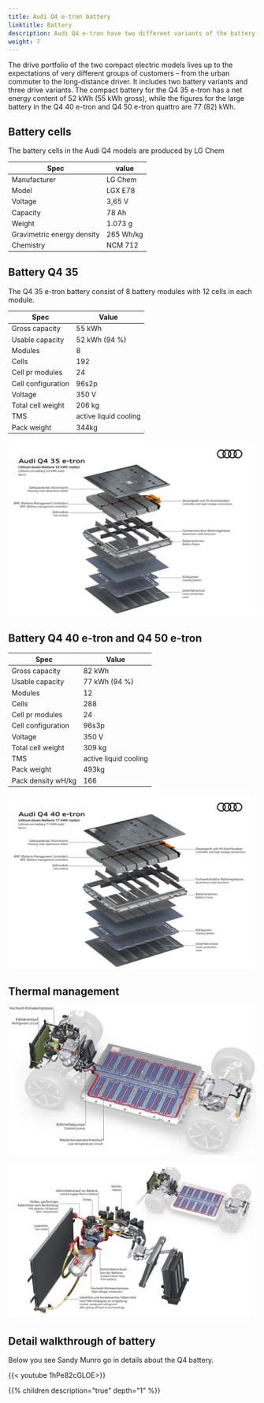 ```yaml
---
title: Audi Q4 e-tron battery
linktitle: Battery
description: Audi Q4 e-tron have two different variants of the battery
weight: 7
---
```


The drive portfolio of the two compact electric models lives up to the expectations of very different groups of customers – from the urban commuter to the long-distance driver. It includes two battery variants and three drive variants. The compact battery for the Q4 35 e-tron has a net energy content of 52 kWh (55 kWh gross), while the figures for the large battery in the Q4 40 e-tron and Q4 50 e-tron quattro are 77 (82) kWh.


## Battery cells

The battery cells in the Audi Q4 models are produced by LG Chem

| **Spec** |  **value** |
|-----|-----|
| Manufacturer |  LG Chem |
| Model | LGX E78 |
| Voltage | 3,65 V |
| Capacity | 78 Ah |
| Weight | 1.073 g |
| Gravimetric energy density | 265 Wh/kg |
| Chemistry | NCM 712 |

## Battery Q4 35

The Q4 35 e-tron battery consist of 8 battery modules with 12 cells in each module.

| **Spec** | **Value** |
| ----- |----- |
| Gross capacity | 55 kWh |
| Usable capacity | 52 kWh (94 %)|
| Modules | 8 |
| Cells | 192 |
| Cell pr modules | 24 |
| Cell configuration |  96s2p |
| Voltage | 350 V |
| Total cell weight | 206 kg |
| TMS | active liquid cooling |
| Pack weight | 344kg |

![Q4 35 e-tron battery](q4etron35battery.jpg "Q4 35 e-tron battery")

## Battery Q4 40 e-tron and Q4 50 e-tron

| **Spec** | **Value** |
| ----- |----- |
| Gross capacity | 82 kWh |
| Usable capacity | 77 kWh (94 %)|
| Modules | 12 |
| Cells | 288 |
| Cell pr modules | 24 |
| Cell configuration |  96s3p |
| Voltage | 350 V |
| Total cell weight | 309 kg |
| TMS | active liquid cooling |
| Pack weight | 493kg |
| Pack density wH/kg | 166 |

![Q4 35 e-tron battery](q4etron40battery.jpg "Q4 40 e-tron / Q4 50 e-tron battery")

## Thermal management

![Thermal management Audi Q4 e-tron](batterycooling.jpg "Thermal management Audi Q4 e-tron")

![Thermal management Audi Q4 e-tron](battercooling2.jpg "Cooling of the high-voltage battery via the chiller")

## Detail walkthrough of battery

Below you see Sandy Munro go in details about the Q4 battery.

{{< youtube 1hPe82cGLOE>}}

{{% children description="true" depth="1" %}}
